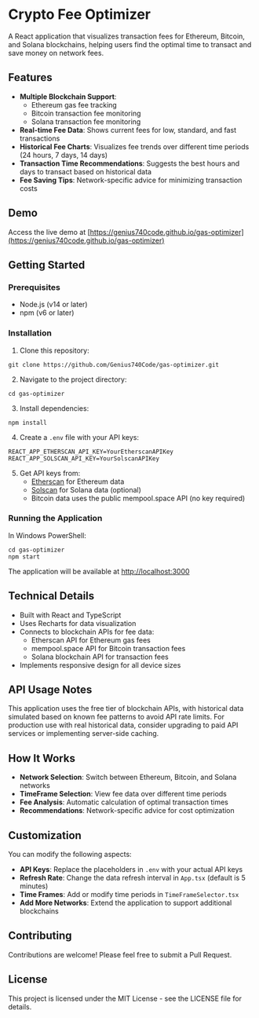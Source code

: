 # Crypto Fee Optimizer

A React application that visualizes transaction fees for Ethereum, Bitcoin, and Solana blockchains, helping users find the optimal time to transact and save money on network fees.

## Features

- **Multiple Blockchain Support**: 
  - Ethereum gas fee tracking
  - Bitcoin transaction fee monitoring
  - Solana transaction fee monitoring
- **Real-time Fee Data**: Shows current fees for low, standard, and fast transactions
- **Historical Fee Charts**: Visualizes fee trends over different time periods (24 hours, 7 days, 14 days)
- **Transaction Time Recommendations**: Suggests the best hours and days to transact based on historical data
- **Fee Saving Tips**: Network-specific advice for minimizing transaction costs

## Demo

Access the live demo at [https://genius740code.github.io/gas-optimizer](https://genius740code.github.io/gas-optimizer)

## Getting Started

### Prerequisites

- Node.js (v14 or later)
- npm (v6 or later)

### Installation

1. Clone this repository:
```
git clone https://github.com/Genius740Code/gas-optimizer.git
```

2. Navigate to the project directory:
```
cd gas-optimizer
```

3. Install dependencies:
```
npm install
```

4. Create a `.env` file with your API keys:
```
REACT_APP_ETHERSCAN_API_KEY=YourEtherscanAPIKey
REACT_APP_SOLSCAN_API_KEY=YourSolscanAPIKey
```

5. Get API keys from:
   - [Etherscan](https://etherscan.io/apis) for Ethereum data
   - [Solscan](https://public-api.solscan.io/) for Solana data (optional)
   - Bitcoin data uses the public mempool.space API (no key required)

### Running the Application

In Windows PowerShell:
```
cd gas-optimizer
npm start
```

The application will be available at [http://localhost:3000](http://localhost:3000)

## Technical Details

- Built with React and TypeScript
- Uses Recharts for data visualization
- Connects to blockchain APIs for fee data:
  - Etherscan API for Ethereum gas fees
  - mempool.space API for Bitcoin transaction fees
  - Solana blockchain API for transaction fees
- Implements responsive design for all device sizes

## API Usage Notes

This application uses the free tier of blockchain APIs, with historical data simulated based on known fee patterns to avoid API rate limits. For production use with real historical data, consider upgrading to paid API services or implementing server-side caching.

## How It Works

- **Network Selection**: Switch between Ethereum, Bitcoin, and Solana networks
- **TimeFrame Selection**: View fee data over different time periods
- **Fee Analysis**: Automatic calculation of optimal transaction times
- **Recommendations**: Network-specific advice for cost optimization

## Customization

You can modify the following aspects:

- **API Keys**: Replace the placeholders in `.env` with your actual API keys
- **Refresh Rate**: Change the data refresh interval in `App.tsx` (default is 5 minutes)
- **Time Frames**: Add or modify time periods in `TimeFrameSelector.tsx`
- **Add More Networks**: Extend the application to support additional blockchains

## Contributing

Contributions are welcome! Please feel free to submit a Pull Request.

## License

This project is licensed under the MIT License - see the LICENSE file for details.
